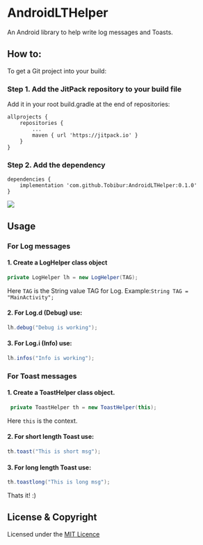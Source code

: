 # AndroidLTHelper
An Android library to help write log messages and Toasts.

## How to:

To get a Git project into your build:

### Step 1. Add the JitPack repository to your build file
Add it in your root build.gradle at the end of repositories:

	allprojects {
		repositories {
			...
			maven { url 'https://jitpack.io' }
		}
	}
  
  

### Step 2. Add the dependency

	dependencies {
		implementation 'com.github.Tobibur:AndroidLTHelper:0.1.0'
	}

[![](https://jitpack.io/v/Tobibur/AndroidLTHelper.svg)](https://jitpack.io/#Tobibur/AndroidLTHelper)

## Usage

### For Log messages
#### 1. Create a LogHelper class object
```Java
private LogHelper lh = new LogHelper(TAG);
```
Here `TAG` is the String value TAG for Log.
Example:`String TAG = "MainActivity";`

#### 2. For Log.d (Debug) use:
```Java
lh.debug("Debug is working");
```

#### 3. For Log.i (Info) use:
```Java
lh.infos("Info is working");
```

### For Toast messages
#### 1. Create a ToastHelper class object.
```Java
 private ToastHelper th = new ToastHelper(this);
 ```
 Here `this` is the context.
 
#### 2. For short length Toast use:
```Java
th.toast("This is short msg");
```

#### 3. For long length Toast use:
```Java
th.toastlong("This is long msg");
```

Thats it! :)

## License & Copyright
Licensed under the [MIT Licence](LICENSE)
